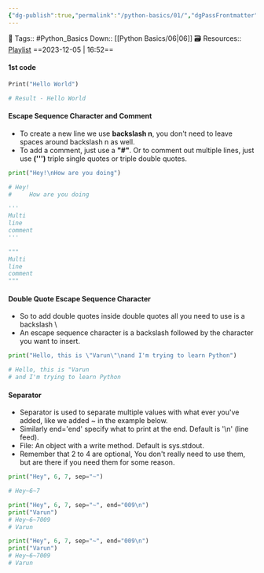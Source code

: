 ```yaml
---
{"dg-publish":true,"permalink":"/python-basics/01/","dgPassFrontmatter":true,"noteIcon":"1","created":"2023-12-05T16:52:10.639+05:30","updated":"2023-12-23T13:36:24.008+05:30"}
---
```


🧶 Tags:: #Python_Basics
Down:: [[Python Basics/06\|06]]
🗃 Resources:: [Playlist](https://www.youtube.com/playlist?list=PLu0W_9lII9agwh1XjRt242xIpHhPT2llg)
==2023-12-05 | 16:52==

#### 1st code
```python
Print("Hello World")

# Result - Hello World
```
#### Escape Sequence Character and Comment
- To create a new line we use **backslash n**, you don't need to leave spaces around backslash n as well.
- To add a comment, just use a **"#"**. Or to comment out multiple lines, just use **(''')** triple single quotes or triple double quotes.
```python
print("Hey!\nHow are you doing")

# Hey!
#	  How are you doing

'''
Multi
line
comment
'''

"""
Multi
line
comment
"""
```

#### Double Quote Escape Sequence Character
- So to add double quotes inside double quotes all you need to use is a backslash \
- An escape sequence character is a backslash followed by the character you want to insert.
```python
print("Hello, this is \"Varun\"\nand I'm trying to learn Python")

# Hello, this is "Varun
# and I'm trying to learn Python
```

#### Separator
- Separator is used to separate multiple values with what ever you've added, like we added ~ in the example below.
- Similarly end='end' specify what to print at the end. Default is '\n' (line feed).
- File: An object with a write method. Default is sys.stdout.
- Remember that 2 to 4 are optional, You don't really need to use them, but are there if you need them for some reason.
```python
print("Hey", 6, 7, sep="~")

# Hey~6~7

print("Hey", 6, 7, sep="~", end="009\n")
print("Varun")
# Hey~6~7009
# Varun

print("Hey", 6, 7, sep="~", end="009\n")
print("Varun")
# Hey~6~7009
# Varun
```
